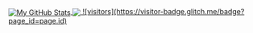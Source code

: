 <a href="https://github.com/kertak90/kertak90">
  <img align="center" src="https://github-readme-stats.vercel.app/api?username=kertak90&show_icons=true&line_height=40&count_private=true&title_color=000000&text_color=000000&icon_color=ffff00&bg_color=FFFFFF" alt="My GitHub Stats" />
</a>
<a href="https://github.com/kertak90/kertak90">
  <img align="center" src="https://github-readme-stats.vercel.app/api/top-langs/?username=kertak90&html&title_color=000000&text_color=000000&icon_color=2bbc8a&bg_color=#FFFFFF" />
</>
![visitors](https://visitor-badge.glitch.me/badge?page_id=page.id)
